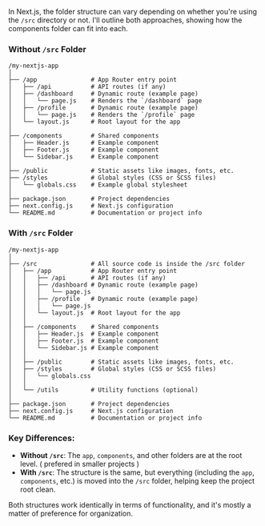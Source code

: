 In Next.js, the folder structure can vary depending on whether you're using the `/src` directory or not. I'll outline both approaches, showing how the components folder can fit into each.

### Without `/src` Folder

```
/my-nextjs-app
│
├── /app               # App Router entry point
│   ├── /api           # API routes (if any)
│   ├── /dashboard     # Dynamic route (example page)
│   │   └── page.js    # Renders the `/dashboard` page
│   ├── /profile       # Dynamic route (example page)
│   │   └── page.js    # Renders the `/profile` page
│   └── layout.js      # Root layout for the app
│
├── /components        # Shared components
│   ├── Header.js      # Example component
│   ├── Footer.js      # Example component
│   └── Sidebar.js     # Example component
│
├── /public            # Static assets like images, fonts, etc.
├── /styles            # Global styles (CSS or SCSS files)
│   └── globals.css    # Example global stylesheet
│
├── package.json       # Project dependencies
├── next.config.js     # Next.js configuration
└── README.md          # Documentation or project info
```

### With `/src` Folder

```
/my-nextjs-app
│
├── /src               # All source code is inside the /src folder
│   ├── /app           # App Router entry point
│   │   ├── /api       # API routes (if any)
│   │   ├── /dashboard # Dynamic route (example page)
│   │   │   └── page.js
│   │   ├── /profile   # Dynamic route (example page)
│   │   │   └── page.js
│   │   └── layout.js  # Root layout for the app
│   │
│   ├── /components    # Shared components
│   │   ├── Header.js  # Example component
│   │   ├── Footer.js  # Example component
│   │   └── Sidebar.js # Example component
│   │
│   ├── /public        # Static assets like images, fonts, etc.
│   ├── /styles        # Global styles (CSS or SCSS files)
│   │   └── globals.css
│   │
│   └── /utils         # Utility functions (optional)
│
├── package.json       # Project dependencies
├── next.config.js     # Next.js configuration
└── README.md          # Documentation or project info
```

### Key Differences:
- **Without `/src`**: The `app`, `components`, and other folders are at the root level. ( prefered in smaller projects )
- **With `/src`**: The structure is the same, but everything (including the `app`, `components`, etc.) is moved into the `/src` folder, helping keep the project root clean.

Both structures work identically in terms of functionality, and it's mostly a matter of preference for organization.